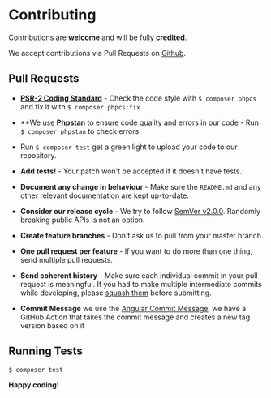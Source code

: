 # Contributing

Contributions are **welcome** and will be fully **credited**.

We accept contributions via Pull Requests on [Github](https://github.com/BambooPayment/sdk_php).

## Pull Requests

- **[PSR-2 Coding Standard](https://github.com/php-fig/fig-standards/blob/master/accepted/PSR-2-coding-style-guide.md)** - Check the code style with ``$ composer phpcs`` and fix it with ``$ composer phpcs:fix``.

- **We use **[Phpstan](https://github.com/phpstan/phpstan)** to ensure code quality and errors in our code -
  Run ``$ composer phpstan`` to check errors.

- Run ``$ composer test`` get a green light to upload your code to our repository.

- **Add tests!** - Your patch won't be accepted if it doesn't have tests.

- **Document any change in behaviour** - Make sure the `README.md` and any other relevant documentation are kept
  up-to-date.

- **Consider our release cycle** - We try to follow [SemVer v2.0.0](http://semver.org/). Randomly breaking public APIs
  is not an option.

- **Create feature branches** - Don't ask us to pull from your master branch.

- **One pull request per feature** - If you want to do more than one thing, send multiple pull requests.

- **Send coherent history** - Make sure each individual commit in your pull request is meaningful. If you had to make
  multiple intermediate commits while developing,
  please [squash them](http://www.git-scm.com/book/en/v2/Git-Tools-Rewriting-History#Changing-Multiple-Commit-Messages)
  before submitting.

- **Commit Message** we use
  the [Angular Commit Message](https://github.com/angular/angular/blob/master/CONTRIBUTING.md#-commit-message-format),
  we have a GitHub Action that takes the commit message and creates a new tag version based on it

## Running Tests

``` bash
$ composer test
```

**Happy coding**!
